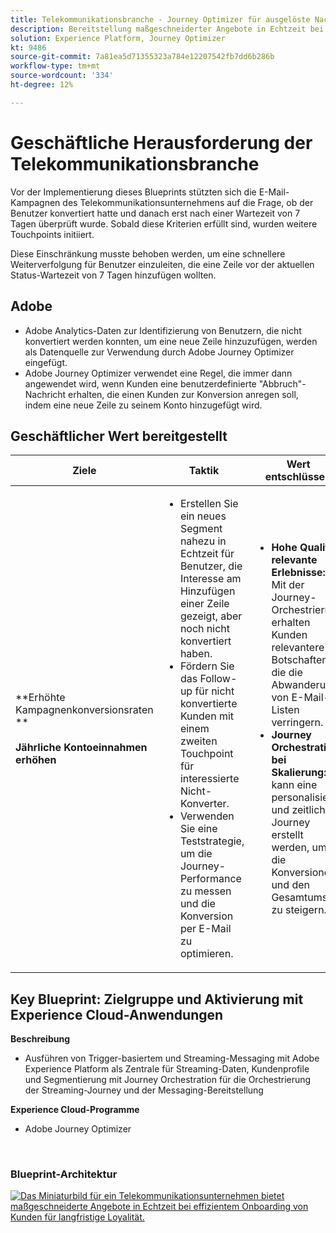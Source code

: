 ```yaml
---
title: Telekommunikationsbranche - Journey Optimizer für ausgelöste Nachrichten
description: Bereitstellung maßgeschneiderter Angebote in Echtzeit bei gleichzeitigem effizienten Onboarding von Kunden für langfristige Kundentreue.
solution: Experience Platform, Journey Optimizer
kt: 9486
source-git-commit: 7a81ea5d71355323a784e12207542fb7dd6b286b
workflow-type: tm+mt
source-wordcount: '334'
ht-degree: 12%

---
```



# Geschäftliche Herausforderung der Telekommunikationsbranche

Vor der Implementierung dieses Blueprints stützten sich die E-Mail-Kampagnen des Telekommunikationsunternehmens auf die Frage, ob der Benutzer konvertiert hatte und danach erst nach einer Wartezeit von 7 Tagen überprüft wurde. Sobald diese Kriterien erfüllt sind, wurden weitere Touchpoints initiiert.

Diese Einschränkung musste behoben werden, um eine schnellere Weiterverfolgung für Benutzer einzuleiten, die eine Zeile vor der aktuellen Status-Wartezeit von 7 Tagen hinzufügen wollten.

## Adobe

* Adobe Analytics-Daten zur Identifizierung von Benutzern, die nicht konvertiert werden konnten, um eine neue Zeile hinzuzufügen, werden als Datenquelle zur Verwendung durch Adobe Journey Optimizer eingefügt.
* Adobe Journey Optimizer verwendet eine Regel, die immer dann angewendet wird, wenn Kunden eine benutzerdefinierte &quot;Abbruch&quot;-Nachricht erhalten, die einen Kunden zur Konversion anregen soll, indem eine neue Zeile zu seinem Konto hinzugefügt wird.


## Geschäftlicher Wert bereitgestellt

| Ziele | Taktik | Wert entschlüsselt |
|---|---|---|
| **Erhöhte Kampagnenkonversionsraten **<br></br>**Jährliche Kontoeinnahmen erhöhen**</ul> | <ul><li>Erstellen Sie ein neues Segment nahezu in Echtzeit für Benutzer, die Interesse am Hinzufügen einer Zeile gezeigt, aber noch nicht konvertiert haben.</li><li>Fördern Sie das Follow-up für nicht konvertierte Kunden mit einem zweiten Touchpoint für interessierte Nicht-Konverter. </li><li>Verwenden Sie eine Teststrategie, um die Journey-Performance zu messen und die Konversion per E-Mail zu optimieren.</li></ul> | <ul><li><strong>Hohe Qualität, relevante Erlebnisse:</strong> Mit der Journey-Orchestrierung erhalten Kunden relevantere Botschaften, die die Abwanderung von E-Mail-Listen verringern.</li><li><strong>Journey Orchestration bei Skalierung:</strong>Es kann eine personalisierte und zeitlichere Journey erstellt werden, um die Konversionen und den Gesamtumsatz zu steigern.</li></ul> |

## Key Blueprint: Zielgruppe und Aktivierung mit Experience Cloud-Anwendungen

<strong>Beschreibung</strong>
<ul><li>Ausführen von Trigger-basiertem und Streaming-Messaging mit Adobe Experience Platform als Zentrale für Streaming-Daten, Kundenprofile und Segmentierung mit Journey Orchestration für die Orchestrierung der Streaming-Journey und der Messaging-Bereitstellung</li></ul>

<strong>Experience Cloud-Programme</strong>
<ul><li>Adobe Journey Optimizer</li></ul> 
<br>

### Blueprint-Architektur

<a href="https://experienceleague.adobe.com/docs/blueprints-learn/architecture/customer-journeys/journey-optimizer.html?lang=de"><img alt="Das Miniaturbild für ein Telekommunikationsunternehmen bietet maßgeschneiderte Angebote in Echtzeit bei effizientem Onboarding von Kunden für langfristige Loyalität." src="https://experienceleague.adobe.com/docs/blueprints-learn/assets/journey-optimizer.png?lang=en"/></a>





